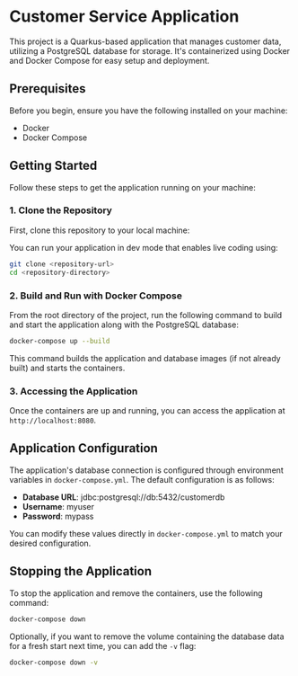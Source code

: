 # Customer Service Application

This project is a Quarkus-based application that manages customer data, utilizing a PostgreSQL database for storage. It's containerized using Docker and Docker Compose for easy setup and deployment.


## Prerequisites

Before you begin, ensure you have the following installed on your machine:
- Docker
- Docker Compose

## Getting Started

Follow these steps to get the application running on your machine:

### 1. Clone the Repository

First, clone this repository to your local machine:

You can run your application in dev mode that enables live coding using:
```bash
git clone <repository-url>
cd <repository-directory>
```
### 2. Build and Run with Docker Compose

From the root directory of the project, run the following command to build and start the application along with the PostgreSQL database:
```bash
docker-compose up --build
```
This command builds the application and database images (if not already built) and starts the containers.

### 3. Accessing the Application

Once the containers are up and running, you can access the application at `http://localhost:8080`.


## Application Configuration

The application's database connection is configured through environment variables in `docker-compose.yml`. The default configuration is as follows:

- **Database URL**: jdbc:postgresql://db:5432/customerdb
- **Username**: myuser
- **Password**: mypass

You can modify these values directly in `docker-compose.yml` to match your desired configuration.

## Stopping the Application

To stop the application and remove the containers, use the following command: 
```bash
docker-compose down
```

Optionally, if you want to remove the volume containing the database data for a fresh start next time, you can add the `-v` flag:
```bash 
docker-compose down -v
```
